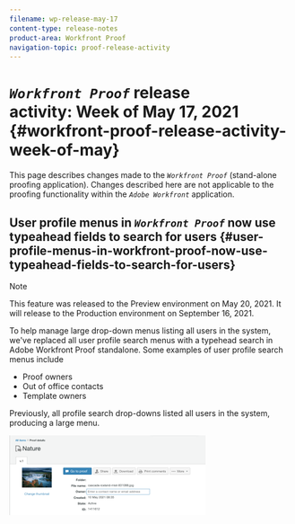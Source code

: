 ```yaml
---
filename: wp-release-may-17
content-type: release-notes
product-area: Workfront Proof
navigation-topic: proof-release-activity
---
```




# *`Workfront Proof`* release activity:&nbsp;Week of May 17, 2021 {#workfront-proof-release-activity-week-of-may}

This page describes changes made to the *`Workfront Proof`* (stand-alone proofing application). Changes described here are not applicable to the proofing functionality within the *`Adobe Workfront`* application. 


## User profile menus in *`Workfront Proof`* now use typeahead fields to search for users {#user-profile-menus-in-workfront-proof-now-use-typeahead-fields-to-search-for-users}



>[!NOTE]
>
>This feature was released to the Preview environment on May 20, 2021. It will release to the Production environment on September 16, 2021.


To help manage large drop-down menus listing all users in the system, we've replaced all user profile search menus with a typehead search in Adobe Workfront Proof standalone. Some examples of user profile search menus include



*  Proof owners
*  Out of office contacts
*  Template owners


Previously, all profile search drop-downs listed all users in the system, producing a large menu. 


![](assets/user-profile-typeahead-350x142.png)



